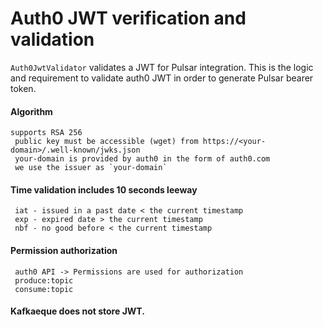 # Auth0 JWT verification and validation

`Auth0JwtValidator` validates a JWT for Pulsar integration. This is the logic and requirement to validate auth0 JWT in order to generate Pulsar bearer token.

#### Algorithm 
    supports RSA 256
     public key must be accessible (wget) from https://<your-domain>/.well-known/jwks.json
     your-domain is provided by auth0 in the form of auth0.com
     we use the issuer as `your-domain`


#### Time validation includes 10 seconds leeway
     iat - issued in a past date < the current timestamp
     exp - expired date > the current timestamp
     nbf - no good before < the current timestamp

#### Permission authorization
     auth0 API -> Permissions are used for authorization
     produce:topic
     consume:topic

#### Kafkaeque does not store JWT.
